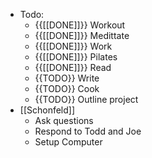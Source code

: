 - Todo:
    - {{[[DONE]]}} Workout
    - {{[[DONE]]}} Medittate
    - {{[[DONE]]}} Work
    - {{[[DONE]]}} Pilates
    - {{[[DONE]]}} Read
    - {{TODO}} Write
    - {{TODO}} Cook
    - {{TODO}} Outline project
- [[Schonfeld]]
    - Ask questions
    - Respond to Todd and Joe
    - Setup Computer
